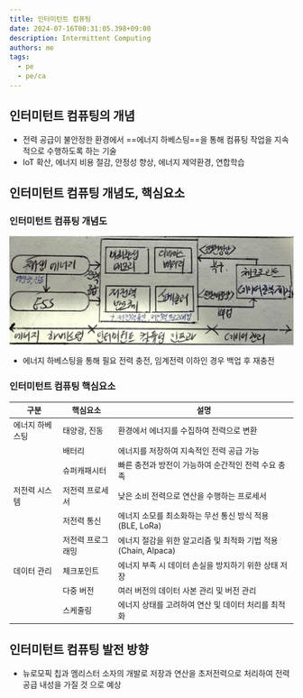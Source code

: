 ```yaml
---
title: 인터미턴트 컴퓨팅
date: 2024-07-16T00:31:05.398+09:00
description: Intermittent Computing
authors: me
tags:
  - pe
  - pe/ca 
---
```


## 인터미턴트 컴퓨팅의 개념

- 전력 공급이 불안정한 환경에서 ==에너지 하베스팅==을 통해 컴퓨팅 작업을 지속적으로 수행하도록 하는 기술
- IoT 확산, 에너지 비용 절감, 안정성 향상, 에너지 제약환경, 연합학습

## 인터미턴트 컴퓨팅 개념도, 핵심요소

### 인터미턴트 컴퓨팅 개념도

![인터미턴트 컴퓨팅](./assets/intermittent-computing.jpg)

- 에너지 하베스팅을 통해 필요 전력 충전, 임계전력 이하인 경우 백업 후 재충전

### 인터미턴트 컴퓨팅 핵심요소

| 구분 | 핵심요소 | 설명 |
| --- | --- | --- |
| 에너지 하베스팅 | 태양광, 진동 | 환경에서 에너지를 수집하여 전력으로 변환 |
| | 배터리 | 에너지를 저장하여 지속적인 전력 공급 가능 |
| | 슈퍼캐패시터 | 빠른 충전과 방전이 가능하여 순간적인 전력 수요 충족 |
| 저전력 시스템 | 저전력 프로세서 | 낮은 소비 전력으로 연산을 수행하는 프로세서 |
| | 저전력 통신 | 에너지 소모를 최소화하는 무선 통신 방식 적용 (BLE, LoRa) |
| | 저전력 프로그래밍 | 에너지 절감을 위한 알고리즘 및 최적화 기법 적용 (Chain, Alpaca) |
| 데이터 관리 | 체크포인트 | 에너지 부족 시 데이터 손실을 방지하기 위한 상태 저장 |
| | 다중 버전 | 여러 버전의 데이터 사본 관리 및 버전 관리 |
| | 스케줄링 | 에너지 상태를 고려하여 연산 및 데이터 처리를 최적화 |

## 인터미턴트 컴퓨팅 발전 방향

- 뉴로모픽 칩과 멤리스터 소자의 개발로 저장과 연산을 초저전력으로 처리하여 전력 공급 내성을 가질 것 으로 예상
